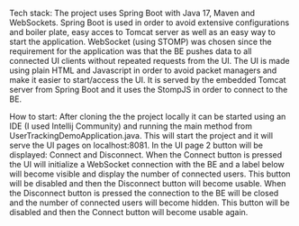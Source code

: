 Tech stack:
The project uses Spring Boot with Java 17, Maven and WebSockets.
Spring Boot is used in order to avoid extensive configurations and boiler plate, easy acces to Tomcat server as well as an easy way to start the application.
WebSocket (using STOMP) was chosen since the requirement for the application was that the BE pushes data to all connected UI clients without repeated requests from the UI.
The UI is made using plain HTML and Javascript in order to avoid packet managers and make it easier to start/access the UI. It is served by the embedded Tomcat server from Spring Boot and it uses the StompJS in order to connect to the BE.

How to start:
After cloning the the project locally it can be started using an IDE (I used Intellij Community) and running the main method from UserTrackingDemoApplication.java.
This will start the project and it will serve the UI pages on localhost:8081.
In the UI page 2 button will be displayed: Connect and Disconnect.
When the Connect button is pressed the UI will initialize a WebSocket connection with the BE and a label below will become visible and display the number of connected users. This button will be disabled and then the Disconnect button will become usable.
When the Disconnect button is pressed the connection to the BE will be closed and the number of connected users will become hidden. This button will be disabled and then the Connect button will become usable again.
